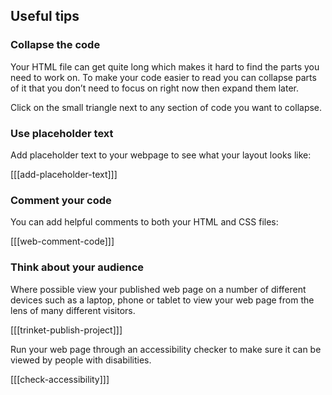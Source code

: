## Useful tips

### Collapse the code

Your HTML file can get quite long which makes it hard to find the parts you need to work on. To make your code easier to read you can collapse parts of it that you don’t need to focus on right now then expand them later.

Click on the small triangle next to any section of code you want to collapse. 

### Use placeholder text

Add placeholder text to your webpage to see what your layout looks like:

[[[add-placeholder-text]]]

### Comment your code

You can add helpful comments to both your HTML and CSS files:

[[[web-comment-code]]]

### Think about your audience

Where possible view your published web page on a number of different devices such as a laptop, phone or tablet to view your web page from the lens of many different visitors. 

[[[trinket-publish-project]]]

Run your web page through an accessibility checker to make sure it can be viewed by people with disabilities.

[[[check-accessibility]]]